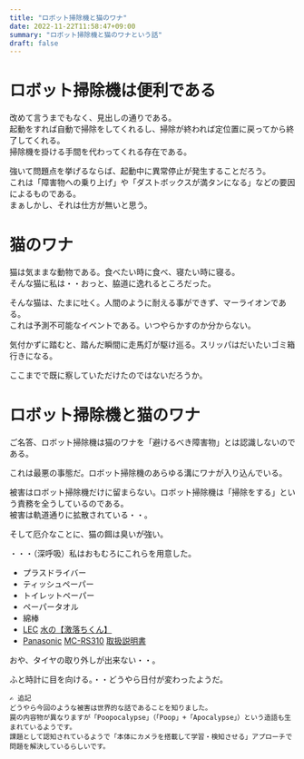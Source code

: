 ```yaml
---
title: "ロボット掃除機と猫のワナ"
date: 2022-11-22T11:58:47+09:00
summary: "ロボット掃除機と猫のワナという話"
draft: false
---
```

# ロボット掃除機は便利である
改めて言うまでもなく、見出しの通りである。  
起動をすれば自動で掃除をしてくれるし、掃除が終われば定位置に戻ってから終了してくれる。  
掃除機を掛ける手間を代わってくれる存在である。  

強いて問題点を挙げるならば、起動中に異常停止が発生することだろう。  
これは「障害物への乗り上げ」や「ダストボックスが満タンになる」などの要因によるものである。  
まぁしかし、それは仕方が無いと思う。

# 猫のワナ
猫は気ままな動物である。食べたい時に食べ、寝たい時に寝る。  
そんな猫に私は・・おっと、脇道に逸れるところだった。  

そんな猫は、たまに吐く。人間のように耐える事ができず、マーライオンである。  
これは予測不可能なイベントである。いつやらかすのか分からない。  

気付かずに踏むと、踏んだ瞬間に走馬灯が駆け巡る。スリッパはだいたいゴミ箱行きになる。  

ここまでで既に察していただけたのではないだろうか。

# ロボット掃除機と猫のワナ
ご名答、ロボット掃除機は猫のワナを「避けるべき障害物」とは認識しないのである。  

これは最悪の事態だ。ロボット掃除機のあらゆる溝にワナが入り込んでいる。  

被害はロボット掃除機だけに留まらない。ロボット掃除機は「掃除をする」という責務を全うしているのである。  
被害は軌道通りに拡散されている・・。  

そして厄介なことに、猫の餌は臭いが強い。  

・・・（深呼吸）私はおもむろにこれらを用意した。
- プラスドライバー
- ティッシュペーパー
- トイレットペーパー
- ペーパータオル
- 綿棒
- [LEC](https://www.lecinc.co.jp/) [水の【激落ちくん】](https://www.gekiochikun.jp/brands/mizu/)
- [Panasonic](https://panasonic.jp/) [MC-RS310](https://panasonic.jp/soji/p-db/MC-RS310.html) [取扱説明書](https://panasonic.jp/soji/p-db/MC-RS310_manualdl.html)

おや、タイヤの取り外しが出来ない・・。  

ふと時計に目を向ける。・・どうやら日付が変わったようだ。
```text
✍️ 追記
どうやら今回のような被害は世界的な話であることを知りました。
罠の内容物が異なりますが「Poopocalypse」（「Poop」+「Apocalypse」）という造語も生まれているようです。
課題として認知されているようで「本体にカメラを搭載して学習・検知させる」アプローチで問題を解決しているらしいです。
```
